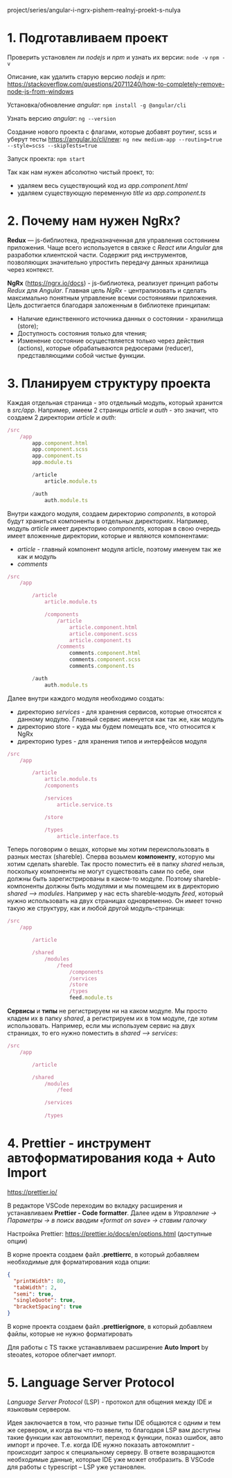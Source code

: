 project/series/angular-i-ngrx-pishem-realnyj-proekt-s-nulya

# 1. Подготавливаем проект

Проверить установлен ли *nodejs* и *npm* и узнать их версии:
`node -v`
`npm -v`

Описание, как удалить старую версию *nodejs* и *npm*:
https://stackoverflow.com/questions/20711240/how-to-completely-remove-node-js-from-windows

Установка/обновление *angular*:
`npm install -g @angular/cli`

Узнать версию *angular*:
`ng --version`

Создание нового проекта с флагами, которые добавят роутинг, scss и уберут тесты https://angular.io/cli/new:
`ng new medium-app --routing=true --style=scss --skipTests=true`

Запуск проекта: 
`npm start` 

Так как нам нужен абсолютно чистый проект, то:
- удаляем весь существующий код из *app.component.html*
- удаляем существующую переменную *title* из *app.component.ts*

# 2. Почему нам нужен NgRx?

**Redux** — js-библиотека, предназначенная для управления состоянием приложения. 
Чаще всего используется в связке с *React* или *Angular* для разработки клиентской части. 
Содержит ряд инструментов, позволяющих значительно упростить передачу данных хранилища через контекст.

**NgRx** (https://ngrx.io/docs) - js-библиотека, реализует принцип работы *Redux* для *Angular*. 
Главная цель *NgRx* - централизовать и сделать максимально понятным управление всеми состояниями приложения.
Цель достигается благодаря заложенным в библиотеке принципам:
-	Наличие единственного источника данных о состоянии - хранилища (store);
-	Доступность состояния только для чтения;
-	Изменение состояние осуществляется только через действия (actions), которые обрабатываются редюсерами (reducer), представляющими собой чистые функции.

# 3. Планируем структуру проекта

Каждая отдельная страница - это отдельный модуль, который хранится в *src/app*.
Например, имеем 2 страницы *article* и *auth* - это значит, что создаем 2 директории *article* и *auth*:

```js
/src
	/app
		app.component.html
		app.component.scss
		app.component.ts
		app.module.ts

		/article
			article.module.ts

		/auth
			auth.module.ts
```

Внутри каждого модуля, создаем директорию *components*, в которой будут храниться компоненты в отдельных директориях.
Например, модуль *article* имеет директорию *components*, которая в свою очередь имеет вложенные директории, которые и являются компонентами:
- *article* - главный компонент модуля article, поэтому именуем так же как и модуль
- *comments*

```js
/src
	/app

		/article
			article.module.ts

			/components
				/article
					article.component.html
					article.component.scss
					article.component.ts
				/comments
					comments.component.html
					comments.component.scss
					comments.component.ts

		/auth
			auth.module.ts
```

Далее внутри каждого модуля необходимо создать:
- директорию *services* - для хранения сервисов, которые относятся к данному модулю. Главный сервис именуется как так же, как модуль
- директорию store - куда мы будем помещать все, что относится к NgRx
- директорию types - для хранения типов и интерфейсов модуля

```js
/src
	/app

		/article
			article.module.ts
			/components

			/services
				article.service.ts

			/store

			/types
				article.interface.ts
```

Теперь поговорим о вещах, которые мы хотим переиспользовать в разных местах (shareble). 
Сперва возьмем **компоненту**, которую мы хотим сделать shareble. 
Так просто поместить её в папку *shared* нельзя, поскольку компоненты не могут существовать сами по себе, они должны быть зарегистрированы в каком-то модуле. 
Поэтому shareble-компоненты должны быть модулями и мы помещаем их в директорию *shared --> modules*.
Например у нас есть shareble-модуль *feed*, который нужно использовать на двух страницах одновременно. Он имеет точно такую же структуру, как и любой другой модуль-страница:

```js
/src
	/app

		/article

		/shared
			/modules
				/feed
					/components
					/services
					/store
					/types
					feed.module.ts
```

**Сервисы** и **типы** не регистрируем ни на каком модуле. Мы просто кладем их в папку *shared*, а регистрируем их в том модуле, где хотим использовать.
Например, если мы используем сервис на двух страницах, то его нужно поместить в *shared --> services*:

```js
/src
	/app

		/article

		/shared
			/modules
				/feed

			/services
			
			/types
```

# 4. Prettier - инструмент автоформатирования кода + Auto Import

https://prettier.io/

В редакторе VSCode переходим во вкладку расширения и устанавливаем **Prettier - Code formatter**.
Далее идем в *Управление -> Параметры -> в поиск вводим «format on save» -> ставим галочку*

Настройка Prettier: https://prettier.io/docs/en/options.html (доступные опции)

В корне проекта создаем файл **.prettierrc**, в который добавляем необходимые для форматирования кода опции:
```json
{
  "printWidth": 80,
  "tabWidth": 2,
  "semi": true, 
  "singleQuote": true,
  "bracketSpacing": true
}
```

В корне проекта создаем файл **.prettierignore**, в который добавляем файлы, которые не нужно форматировать

Для работы с TS также устанавливаем расширение **Auto Import** by steoates, которое облегчает импорт.

# 5. Language Server Protocol

*Language Server Protocol* (LSP) - протокол для общения между IDE и языковым сервером.
  
Идея заключается в том, что разные типы IDE общаются с одним и тем же сервером, и когда вы что-то ввели, то благодаря LSP вам доступны такие функции как автокомплит, переход к функции, показ ошибок, авто импорт и прочее. Т.е. когда IDE нужно показать автокомплит - происходит запрос к специальному серверу. В ответе возвращаются необходимые данные, которые IDE уже может отобразить. 
В VSCode для работы с typescript – LSP уже установлен.
